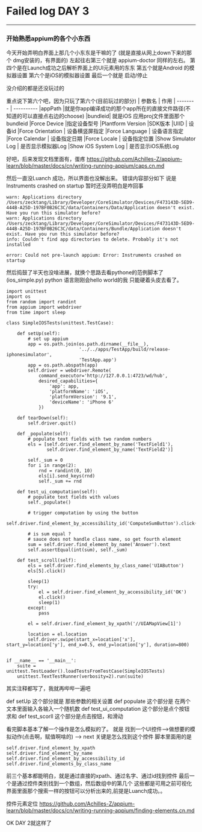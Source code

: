 # Failed log DAY 3 


---


### 开始熟悉appium的各个小东西

今天开始弄明白界面上那几个小东东是干嘛的了
(就是直接从网上down下来的那个 dmg安装的，有界面的)
左起往右第三个就是 appium-doctor 同样的左右。
第四个是在Launch成功之后解析界面上的UI元素用的东东
第五个就是Android 的模拟器设置
第六个是iOS的模拟器设置
最后一个就是 启动/停止 

没介绍的都是还没玩过的

重点说下第六个吧，因为只玩了第六个(目前玩过的部分)
| 参数名 | 作用
| --------   | ---------- 
|appPath |就是你app编译成功的那个app所在的直接文件路径(不知道的可以直接点右边的choose)
|bundleid| 就是iOS 应用proj文件里面那个 bundleid
|Force Device |指定设备型号
|Plantform Version |SDK版本
|UIID | 设备id
|Force Orientation | 设备横竖屏指定
|Force Language | 设备语言指定
|Force Calendar | 设备指定日期
|Force Locale | 设备指定位置
|Show Simulator Log | 是否显示模拟器Log
|Show iOS System Log | 是否显示iOS系统Log

好吧，后来发现文档里面有，蛋疼
https://github.com/Achilles-Z/appium-learn/blob/master/docs/cn/writing-running-appium/caps.cn.md

然后一直没Luanch 成功，所以界面也没解出来。
错误内容部分如下 说是Instruments crashed on startup 
暂时还没弄明白是咋回事
```
warn: Applications directory /Users/zecktang/Library/Developer/CoreSimulator/Devices/F473143D-5ED9-444B-A25D-197BF0B26C3C/data/Containers/Data/Application doesn't exist. Have you run this simulator before?
warn: Applications directory /Users/zecktang/Library/Developer/CoreSimulator/Devices/F473143D-5ED9-444B-A25D-197BF0B26C3C/data/Containers/Bundle/Application doesn't exist. Have you run this simulator before?
info: Couldn't find app directories to delete. Probably it's not installed

error: Could not pre-launch appium: Error: Instruments crashed on startup
```

然后捣鼓了半天也没啥进展，就换个思路去看pythone的范例脚本了(ios_simple.py)
python 语言刚刚会hello world的我 只能硬着头皮去看了。

```
import unittest
import os
from random import randint
from appium import webdriver
from time import sleep

class SimpleIOSTests(unittest.TestCase):

    def setUp(self):
        # set up appium
        app = os.path.join(os.path.dirname(__file__),
                           '../../apps/TestApp/build/release-iphonesimulator',
                           'TestApp.app')
        app = os.path.abspath(app)
        self.driver = webdriver.Remote(
            command_executor='http://127.0.0.1:4723/wd/hub',
            desired_capabilities={
                'app': app,
                'platformName': 'iOS',
                'platformVersion': '9.1',
                'deviceName': 'iPhone 6'
            })

    def tearDown(self):
        self.driver.quit()

    def _populate(self):
        # populate text fields with two random numbers
        els = [self.driver.find_element_by_name('TextField1'),
               self.driver.find_element_by_name('TextField2')]

        self._sum = 0
        for i in range(2):
            rnd = randint(0, 10)
            els[i].send_keys(rnd)
            self._sum += rnd

    def test_ui_computation(self):
        # populate text fields with values
        self._populate()

        # trigger computation by using the button
        self.driver.find_element_by_accessibility_id('ComputeSumButton').click()

        # is sum equal ?
        # sauce does not handle class name, so get fourth element
        sum = self.driver.find_element_by_name('Answer').text
        self.assertEqual(int(sum), self._sum)

    def test_scroll(self):
        els = self.driver.find_elements_by_class_name('UIAButton')
        els[5].click()

        sleep(1)
        try:
            el = self.driver.find_element_by_accessibility_id('OK')
            el.click()
            sleep(1)
        except:
            pass

        el = self.driver.find_element_by_xpath('//UIAMapView[1]')

        location = el.location
        self.driver.swipe(start_x=location['x'], start_y=location['y'], end_x=0.5, end_y=location['y'], duration=800)


if __name__ == '__main__':
    suite = unittest.TestLoader().loadTestsFromTestCase(SimpleIOSTests)
    unittest.TextTestRunner(verbosity=2).run(suite)
  ```

其实注释都写了，我就再哔哔一遍吧

def setUp 这个部分就是 那些参数的相关设置
def populate  这个部分是 在两个文本里面输入各输入一个随机数
def test_ui_computation 这个部分是点个按钮 求和
def test_scorll 这个部分是点击按钮，和滑动

看完脚本基本了解一个操作是怎么模拟的了。
就是  找到一个UI控件-->做想要的模拟动作(点击啊，赋值啊啥的) --> next
关键是怎么找到这个控件
脚本里面用的是
```
self.driver.find_element_by_xpath
self.driver.find_element_by_name
self.driver.find_element_by_accessibility_id
self.driver.find_elements_by_class_name
```
前三个基本都能明白，就是通过直接的xpath、通过名字、通过id找到控件
最后一个是通过控件类别找到一个数组，然后数组中的第几个
这些都是可用之前可视化界面里面那个搜索一样的按钮可以分析出来的,前提是Luanch成功。。

控件元素定位
https://github.com/Achilles-Z/appium-learn/blob/master/docs/cn/writing-running-appium/finding-elements.cn.md

OK DAY 2就这样了






